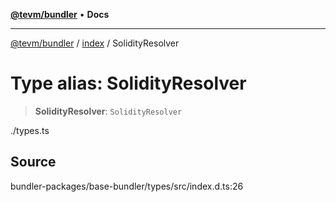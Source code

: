 [**@tevm/bundler**](../../README.md) • **Docs**

***

[@tevm/bundler](../../modules.md) / [index](../README.md) / SolidityResolver

# Type alias: SolidityResolver

> **SolidityResolver**: `SolidityResolver`

./types.ts

## Source

bundler-packages/base-bundler/types/src/index.d.ts:26

